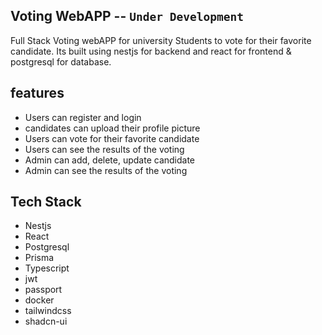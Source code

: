 ## Voting WebAPP -- `Under Development`

Full Stack Voting webAPP for university Students to vote for their favorite candidate.
Its built using nestjs for backend and react for frontend & postgresql for database.

## features

- Users can register and login
- candidates can upload their profile picture
- Users can vote for their favorite candidate
- Users can see the results of the voting
- Admin can add, delete, update candidate
- Admin can see the results of the voting

## Tech Stack

- Nestjs
- React
- Postgresql
- Prisma
- Typescript
- jwt
- passport
- docker
- tailwindcss
- shadcn-ui
